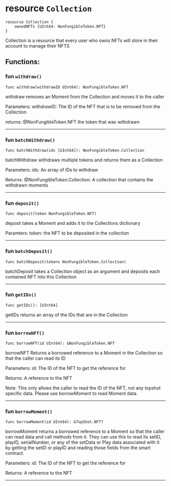 # resource `Collection`

```
resource Collection {
    ownedNFTs {UInt64: NonFungibleToken.NFT}
}
```

 Collection is a resource that every user who owns NFTs
 will store in their account to manage their NFTS


## Functions:


### fun `withdraw()`

```
func withdraw(withdrawID UInt64): NonFungibleToken.NFT 
```

 withdraw removes an Moment from the Collection and moves it to the caller

 Parameters: withdrawID: The ID of the NFT
 that is to be removed from the Collection

 returns: @NonFungibleToken.NFT the token that was withdrawn

---

### fun `batchWithdraw()`

```
func batchWithdraw(ids [UInt64]): NonFungibleToken.Collection 
```

 batchWithdraw withdraws multiple tokens and returns them as a Collection

 Parameters: ids: An array of IDs to withdraw

 Returns: @NonFungibleToken.Collection: A collection that contains
                                        the withdrawn moments


---

### fun `deposit()`

```
func deposit(token NonFungibleToken.NFT)
```

 deposit takes a Moment and adds it to the Collections dictionary

 Paramters: token: the NFT to be deposited in the collection


---

### fun `batchDeposit()`

```
func batchDeposit(tokens NonFungibleToken.Collection)
```

 batchDeposit takes a Collection object as an argument
 and deposits each contained NFT into this Collection

---

### fun `getIDs()`

```
func getIDs(): [UInt64] 
```

 getIDs returns an array of the IDs that are in the Collection

---

### fun `borrowNFT()`

```
func borrowNFT(id UInt64): &NonFungibleToken.NFT 
```

 borrowNFT Returns a borrowed reference to a Moment in the Collection
 so that the caller can read its ID

 Parameters: id: The ID of the NFT to get the reference for

 Returns: A reference to the NFT

 Note: This only allows the caller to read the ID of the NFT,
 not any topshot specific data. Please use borrowMoment to
 read Moment data.


---

### fun `borrowMoment()`

```
func borrowMoment(id UInt64): &TopShot.NFT? 
```

 borrowMoment returns a borrowed reference to a Moment
 so that the caller can read data and call methods from it.
 They can use this to read its setID, playID, serialNumber,
 or any of the setData or Play data associated with it by
 getting the setID or playID and reading those fields from
 the smart contract.

 Parameters: id: The ID of the NFT to get the reference for

 Returns: A reference to the NFT

---


